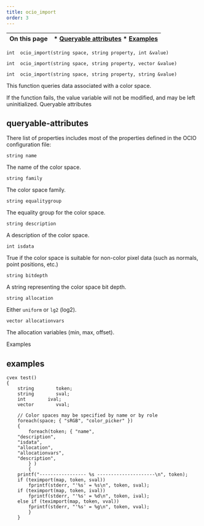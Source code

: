 ```yaml
---
title: ocio_import
order: 3
---
```

| On this page | * [Queryable attributes](#queryable-attributes) * [Examples](#examples) |
| --- | --- |

`int  ocio_import(string space, string property, int &value)`

`int  ocio_import(string space, string property, vector &value)`

`int  ocio_import(string space, string property, string &value)`

This function queries data associated with a color space.

If the function fails, the value variable will not be modified,
and may be left uninitialized.
Queryable attributes

## queryable-attributes

There list of properties includes most of the properties defined in the OCIO configuration file:

`string name`

The name of the color space.

`string family`

The color space family.

`string equalitygroup`

The equality group for the color space.

`string description`

A description of the color space.

`int isdata`

True if the color space is suitable for non-color pixel data (such as normals, point positions, etc.)

`string bitdepth`

A string representing the color space bit depth.

`string allocation`

Either `uniform` or `lg2` (log2).

`vector allocationvars`

The allocation variables (min, max, offset).

Examples

## examples

```vex
cvex test()
{
    string        token;
    string        sval;
    int        ival;
    vector        vval;

    // Color spaces may be specified by name or by role
    foreach(space; { "sRGB", "color_picker" })
    {
        foreach(token; { "name",
    "description",
    "isdata",
    "allocation",
    "allocationvars",
    "description",
        } )
        {
    printf("----------------- %s ---------------------\n", token);
    if (teximport(map, token, sval))
        fprintf(stderr, "'%s' = %s\n", token, sval);
    if (teximport(map, token, ival))
        fprintf(stderr, "'%s' = %d\n", token, ival);
    else if (teximport(map, token, vval))
        fprintf(stderr, "'%s' = %g\n", token, vval);
        }
    }

```
